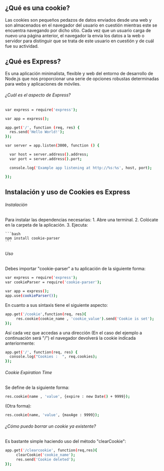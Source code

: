 ## ¿Qué es una cookie?

Las cookies son pequeños pedazos de datos enviados desde una web y son almacenados en el navegador del usuario en cuestión mientras este se encuentra navegando por dicho sitio.
Cada vez que un usuario carga de nuevo una página anterior, el navegador la envia los datos a la web o servidor para distinguir que se trata de este usuario en cuestión y de cuál fue su actividad.

## ¿Qué es Express?

Es una aplicación minimalista, flexible y web del entorno de desarrollo de Node.js que nos proporcionar una serie de opciones robustas determinadas para webs y aplicaciones de móviles.

###### ¿Cuál es el aspecto de Express?

```bash
var express = require('express');

var app = express();

app.get('/', function (req, res) {
  res.send('Hello World!');
});

var server = app.listen(3000, function () {

  var host = server.address().address;
  var port = server.address().port;

  console.log('Example app listening at http://%s:%s', host, port);

});

```

## Instalación y uso de Cookies es Express

###### Instalación

Para instalar las dependencias necesarias:
    1. Abre una terminal.
    2. Colócate en la carpeta de la aplicación.
    3. Ejecuta: 
    
    ```bash
    npm install cookie-parser
    ```
###### Uso

Debes importar "cookie-parser" a tu aplicación de la siguiente forma:

```bash
var express = require('express');
var cookieParser = require('cookie-parser');

var app = express();
app.use(cookieParser());
```

En cuanto a sus sintaxis tiene el siguiente aspecto:

```bash
app.get('/cookie',function(req, res){
     res.cookie(cookie_name , 'cookie_value').send('Cookie is set');
});
```
Así cada vez que accedas a una dirección (En el caso del ejemplo a continuación será "/") el navegador devolverá la cookie indicada anteriormente:

```bash
app.get('/', function(req, res) {
  console.log("Cookies :  ", req.cookies);
});
```

###### Cookie Expiration Time

Se define de la siguiente forma:

```bash
res.cookie(name , 'value', {expire : new Date() + 9999});
```

(Otra forma):

```bash
res.cookie(name, 'value', {maxAge : 9999});
```

###### ¿Cómo puedo borrar un cookie ya existente?

Es bastante simple haciendo uso del método "clearCookie":

```bash
app.get('/clearcookie', function(req,res){
     clearCookie('cookie_name');
     res.send('Cookie deleted');
});
```
